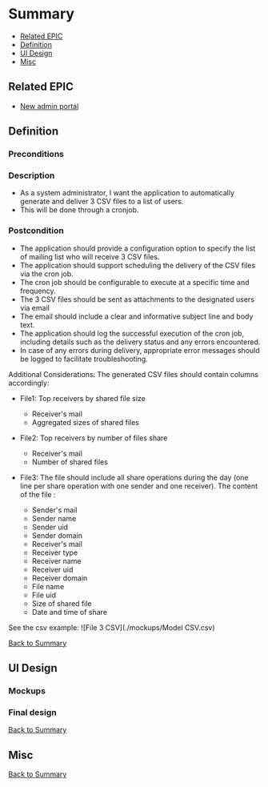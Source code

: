 # Summary

* [Related EPIC](#related-epic)
* [Definition](#definition)
* [UI Design](#ui-design)
* [Misc](#misc)

## Related EPIC

* [New admin portal](./README.md)

## Definition

### Preconditions

### Description 

- As a system administrator, I want the application to automatically generate and deliver 3 CSV files to a list of users.
- This will be done through a cronjob.

### Postcondition 

- The application should provide a configuration option to specify the list of mailing list who will receive 3 CSV files. 
- The application should support scheduling the delivery of the CSV files via the cron job.
- The cron job should be configurable to execute at a specific time and frequency.
- The 3 CSV files should be sent as attachments to the designated users via email
- The email should include a clear and informative subject line and body text.
- The application should log the successful execution of the cron job, including details such as the delivery status and any errors encountered.
- In case of any errors during delivery, appropriate error messages should be logged to facilitate troubleshooting. 

Additional Considerations: The generated CSV files should contain columns accordingly:

- File1: Top receivers by shared file size 

   - Receiver's mail
   - Aggregated sizes of shared files

- File2: Top receivers by number of files share

  - Receiver's mail
  - Number of shared files 

- File3: The file should include all share operations during the day (one line per share operation with one sender and one receiver). The content of the file :

   - Sender's mail
   - Sender name 
   - Sender uid
   - Sender domain
   - Receiver's mail
   - Receiver type
   - Receiver name
   - Receiver uid
   - Receiver domain 
   - File name
   - File uid
   - Size of shared file
   - Date and time of share

See the csv example: ![File 3 CSV](./mockups/Model CSV.csv)

[Back to Summary](#summary)

## UI Design

### Mockups

### Final design

[Back to Summary](#summary)

## Misc

[Back to Summary](#summary)



